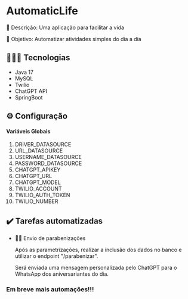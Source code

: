 # AutomaticLife
📜 Descrição: Uma aplicação para facilitar a vida

🎯 Objetivo: Automatizar atividades simples do dia a dia

## 🧑🏾‍💻 Tecnologias
 - Java 17
 - MySQL
 - Twilio
 - ChatGPT API
 - SpringBoot

## ⚙️ Configuração

#### Variáveis Globais
  1. DRIVER_DATASOURCE
  2. URL_DATASOURCE
  3. USERNAME_DATASOURCE
  4. PASSWORD_DATASOURCE
  5. CHATGPT_APIKEY
  6. CHATGPT_URL
  7. CHATGPT_MODEL
  8. TWILIO_ACCOUNT
  9. TWILIO_AUTH_TOKEN
  10. TWILIO_NUMBER
  
 ## ✔️ Tarefas automatizadas

 - 👏🏾 Envio de parabenizações  
   
   Após as parametrizações, realizar a inclusão dos dados no banco e utilizar o endpoint "/parabenizar".
   
   Será enviada uma mensagem personalizada pelo ChatGPT para o WhatsApp dos aniversariantes do dia.


### Em breve mais automações!!!
  
